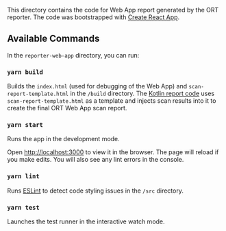This directory contains the code for Web App report generated by the ORT reporter. The code was bootstrapped with
[Create React App](https://github.com/facebookincubator/create-react-app).

## Available Commands

In the `reporter-web-app` directory, you can run:

### `yarn build`

Builds the `index.html` (used for debugging of the Web App) and `scan-report-template.html` in the `/build` directory.
The [Kotlin report code](../reporter/src/main/kotlin/reporters/WebAppReporter.kt) uses `scan-report-template.html` as a
template and injects scan results into it to create the final ORT Web App scan report.

### `yarn start`

Runs the app in the development mode.

Open [http://localhost:3000](http://localhost:3000) to view it in the browser. The page will reload if you make edits.
You will also see any lint errors in the console.

### `yarn lint`

Runs [ESLint](https://eslint.org/) to detect code styling issues in the `/src` directory.

### `yarn test`

Launches the test runner in the interactive watch mode.
